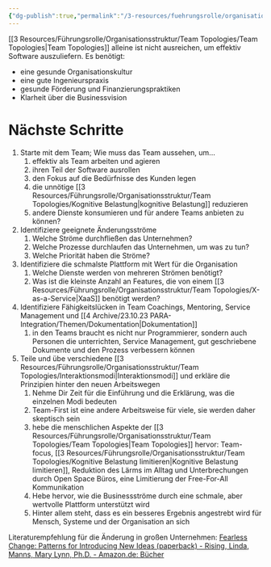 ```yaml
---
{"dg-publish":true,"permalink":"/3-resources/fuehrungsrolle/organisationsstruktur/team-topologies/einfuehrung-und-naechste-schritte/","created":"2024-06-23T19:46:00.535+02:00","updated":"2024-04-28T16:51:56.379+02:00"}
---
```



[[3 Resources/Führungsrolle/Organisationsstruktur/Team Topologies/Team Topologies\|Team Topologies]] alleine ist nicht ausreichen, um effektiv Software auszuliefern. Es benötigt:
- eine gesunde Organisationskultur
- eine gute Ingenieurspraxis
- gesunde Förderung und Finanzierungspraktiken
- Klarheit über die Businessvision

# Nächste Schritte

1. Starte mit dem Team; Wie muss das Team aussehen, um...
	1. effektiv als Team arbeiten und agieren
	2. ihren Teil der Software ausrollen
	3. den Fokus auf die Bedürfnisse des Kunden legen
	4. die unnötige [[3 Resources/Führungsrolle/Organisationsstruktur/Team Topologies/Kognitive Belastung\|kognitive Belastung]] reduzieren
	5. andere Dienste konsumieren und für andere Teams anbieten zu können?
2. Identifiziere geeignete Änderungsströme
	1. Welche Ströme durchfließen das Unternehmen?
	2. Welche Prozesse durchlaufen das Unternehmen, um was zu tun?
	3.  Welche Priorität haben die Ströme?
3. Identifiziere die schmalste Plattform mit Wert für die Organisation
	1. Welche Dienste werden von mehreren Strömen benötigt?
	2. Was ist die kleinste Anzahl an Features, die von einem [[3 Resources/Führungsrolle/Organisationsstruktur/Team Topologies/X-as-a-Service\|XaaS]] benötigt werden?
4. Identifiziere Fähigkeitslücken in Team Coachings, Mentoring, Service Management und [[4 Archive/23.10.23 PARA-Integration/Themen/Dokumentation\|Dokumentation]]
	1. in den Teams braucht es nicht nur Programmierer, sondern auch Personen die unterrichten, Service Management, gut geschriebene Dokumente und den Prozess verbessern können
5. Teile und übe verschiedene [[3 Resources/Führungsrolle/Organisationsstruktur/Team Topologies/Interaktionsmodi\|Interaktionsmodi]] und erkläre die Prinzipien hinter den neuen Arbeitswegen
	1. Nehme Dir Zeit für die Einführung und die Erklärung, was die einzelnen Modi bedeuten
	2. Team-First ist eine andere Arbeitsweise für viele, sie werden daher skeptisch sein
	3. hebe die menschlichen Aspekte der [[3 Resources/Führungsrolle/Organisationsstruktur/Team Topologies/Team Topologies\|Team Topologies]] hervor: Team-focus, [[3 Resources/Führungsrolle/Organisationsstruktur/Team Topologies/Kognitive Belastung limitieren\|Kognitive Belastung limitieren]], Reduktion des Lärms im Alltag und Unterbrechungen durch Open Space Büros, eine Limitierung der Free-For-All Kommunikation
	4. Hebe hervor, wie die Businessströme durch eine schmale, aber wertvolle Plattform unterstützt wird
	5. Hinter allem steht, dass es ein besseres Ergebnis angestrebt wird für Mensch, Systeme und der Organisation an sich

Literaturempfehlung für die Änderung in großen Unternehmen: [Fearless Change: Patterns for Introducing New Ideas (paperback) - Rising, Linda, Manns, Mary Lynn, Ph.D. - Amazon.de: Bücher](https://www.amazon.de/Fearless-Change-Patterns-Introducing-paperback/dp/0134395255)
